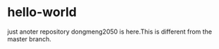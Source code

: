 # hello-world
just anoter repository
dongmeng2050 is here.This is different from the master branch.
